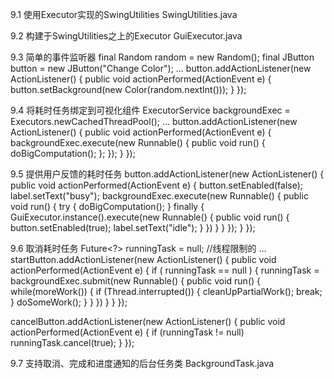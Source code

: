 9.1 使用Executor实现的SwingUtilities
SwingUtilities.java

9.2 构建于SwingUtilities之上的Executor 
GuiExecutor.java

9.3 简单的事件监听器
final Random random = new Random();
final JButton button = new JButton("Change Color");
...
button.addActionListener(new ActionListener() {
    public void actionPerformed(ActionEvent e) {
        button.setBackground(new Color(random.nextInt()));
    }
});

9.4 将耗时任务绑定到可视化组件
ExecutorService backgroundExec = Executors.newCachedThreadPool();
...
button.addActionListener(new ActionListener() {
    public void actionPerformed(ActionEvent e) {
        backgroundExec.execute(new Runnable() {
            public void run() {
                doBigComputation();
            };
        });
    }
});

9.5 提供用户反馈的耗时任务
button.addActionListener(new ActionListener() {
    public void actionPerformed(ActionEvent e) {
        button.setEnabled(false);
        label.setText("busy");
        backgroundExec.execute(new Runnable() {
            public void run() {
                try {
                    doBigComputation();
                } finally {
                    GuiExecutor.instance().execute(new Runnable() {
                        public void run() {
                            button.setEnabled(true);
                            label.setText("idle");
                        }
                    })
                }
            }
        });
    }
});

9.6 取消耗时任务
Future<?> runningTask = null; //线程限制的
...
startButton.addActionListener(new ActionListener() {
    public void actionPerformed(ActionEvent e) {
        if ( runningTask == null ) {
            runningTask = backgroundExec.submit(new Runnable() {
                public void run() {
                    while(moreWork()) {
                        if (Thread.interrupted()) {
                            cleanUpPartialWork();
                            break;
                        }
                        doSomeWork();
                    }
                }
            })
        }
    }
});

cancelButton.addActionListener(new ActionListener() {
    public void actionPerformed(ActionEvent e) {
        if (runningTask != null)
            runningTask.cancel(true);
    }
});

9.7 支持取消、完成和进度通知的后台任务类
BackgroundTask.java